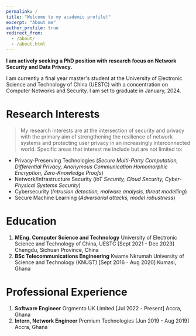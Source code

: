 ```yaml
---
permalink: /
title: "Welcome to my academic profile!"
excerpt: "About me"
author_profile: true
redirect_from: 
  - /about/
  - /about.html
---
```


 **I am actively seeking a PhD position with research focus on Network Security and Data Privacy.**

 I am currently a final year master's student at the University of Electronic Science and Technology of China (UESTC) with a concentration on Computer Networks and Security. I am set to graduate in January, 2024.

Research Interests
======
> My research interests are at the intersection of security and privacy with the primary aim of strengthening the resilience of network systems and protecting user privacy in an increasingly interconnected world. Specific areas that interest me include but are not limited to:
* Privacy-Preserving Technologies (*Secure Multi-Party Computation, Differential Privacy, Anonymous Communication Homomorphic Encryption, Zero-Knowledge Proofs*)
* Network/Infrastructure Security (*IoT Security, Cloud Security, Cyber-Physical Systems Security*)
* Cybersecurity (*Intrusion detection, malware analysis, threat modelling*)
* Secure Machine Learning (*Adversarial attacks, model robustness*)


Education
======
1. **MEng. Computer Science and Technology**
  University of Electronic Science and Technology of China, UESTC [Sept 2021 - Dec 2023]
  Chengdu, Sichuan Province, China
1. **BSc Telecommunications Engineering**
  Kwame Nkrumah University of Science and Technology (KNUST) [Sept 2016 - Aug 2020]
  Kumasi, Ghana

Professional Experience
======
1. **Software Engineer**
Orgmento UK Limited [Jul 2022 - Present]
Accra, Ghana
1. **Intern, Network Engineer**
Premium Technologies [Jun 2019 - Aug 2019]
Accra, Ghana